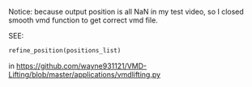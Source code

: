 Notice: because output position is all NaN in my test video, so I closed smooth vmd function to get correct vmd file.

SEE: 

```py
refine_position(positions_list)
``` 

in https://github.com/wayne931121/VMD-Lifting/blob/master/applications/vmdlifting.py
